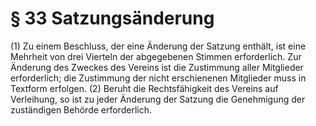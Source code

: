 # § 33 Satzungsänderung
(1) Zu einem Beschluss, der eine Änderung der Satzung enthält, ist eine Mehrheit von drei Vierteln der abgegebenen Stimmen erforderlich. Zur Änderung des Zweckes des Vereins ist die Zustimmung aller Mitglieder erforderlich; die Zustimmung der nicht erschienenen Mitglieder muss in Textform erfolgen.
(2) Beruht die Rechtsfähigkeit des Vereins auf Verleihung, so ist zu jeder Änderung der Satzung die Genehmigung der zuständigen Behörde erforderlich.